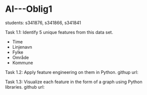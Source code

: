 # AI---Oblig1

students: s341876, s341866, s341841

Task 1.1: Identify 5 unique features from this data set. 
- Time
- Linjenavn
- Fylke
- Område
- Kommune



Task 1.2: Apply feature engineering on them in Python. 
githup url: 


Task 1.3: Visualize each feature in the form of a graph using Python libraries.
github url: 
